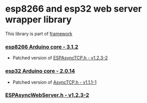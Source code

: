 # esp8266 and esp32 web server wrapper library

This library is part of [framework](https://github.com/serek4/esp-basic)

### [esp8266 Arduino core - 3.1.2](https://github.com/esp8266/Arduino/tree/3.1.2)

- Patched version of [ESPAsyncTCP.h - v1.2.3-2](https://github.com/serek4/ESPAsyncTCP/tree/v1.2.2-2)

### [esp32 Arduino core - 2.0.14](https://github.com/espressif/arduino-esp32/tree/2.0.14)

- Patched version of [AsyncTCP.h - v1.1.1-1](https://github.com/serek4/AsyncTCP/tree/v1.1.1-1)

### [ESPAsyncWebServer.h - v1.2.3-2](https://github.com/serek4/ESPAsyncWebServer/tree/v1.2.3-2)
